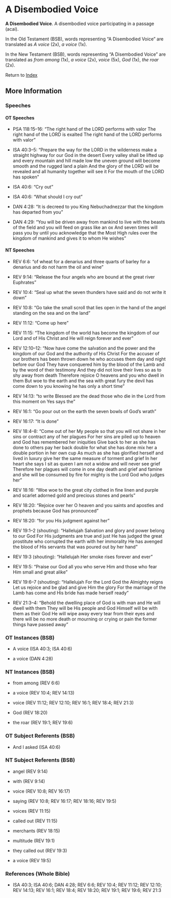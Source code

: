 # A Disembodied Voice
**A Disembodied Voice**. 
A disembodied voice participating in a passage (acai). 


In the Old Testament (BSB), words representing “A Disembodied Voice” are translated as 
*A voice* (2x), *a voice* (1x). 


In the New Testament (BSB), words representing “A Disembodied Voice” are translated as 
*from among* (1x), *a voice* (2x), *voice* (5x), *God* (1x), *the roar* (2x). 


Return to [Index](00-Index.md)

## More Information

### Speeches

#### OT Speeches

* PSA 118:15–16: “The right hand of the LORD performs with valor The right hand of the LORD is exalted The right hand of the LORD performs with valor”

* ISA 40:3–5: “Prepare the way for the LORD in the wilderness make a straight highway for our God in the desert Every valley shall be lifted up and every mountain and hill made low the uneven ground will become smooth and the rugged land a plain And the glory of the LORD will be revealed and all humanity together will see it For the mouth of the LORD has spoken”

* ISA 40:6: “Cry out”

* ISA 40:6: “What should I cry out”

* DAN 4:28: “It is decreed to you King Nebuchadnezzar that the kingdom has departed from you”

* DAN 4:29: “You will be driven away from mankind to live with the beasts of the field and you will feed on grass like an ox And seven times will pass you by until you acknowledge that the Most High rules over the kingdom of mankind and gives it to whom He wishes”

#### NT Speeches

* REV 6:6: “of wheat for a denarius and three quarts of barley for a denarius and do not harm the oil and wine”

* REV 9:14: “Release the four angels who are bound at the great river Euphrates”

* REV 10:4: “Seal up what the seven thunders have said and do not write it down”

* REV 10:8: “Go take the small scroll that lies open in the hand of the angel standing on the sea and on the land”

* REV 11:12: “Come up here”

* REV 11:15: “The kingdom of the world has become the kingdom of our Lord and of His Christ and He will reign forever and ever”

* REV 12:10–12: “Now have come the salvation and the power and the kingdom of our God and the authority of His Christ For the accuser of our brothers has been thrown down he who accuses them day and night before our God They have conquered him by the blood of the Lamb and by the word of their testimony And they did not love their lives so as to shy away from death Therefore rejoice O heavens and you who dwell in them But woe to the earth and the sea with great fury the devil has come down to you knowing he has only a short time”

* REV 14:13: “to write Blessed are the dead those who die in the Lord from this moment on Yes says the”

* REV 16:1: “Go pour out on the earth the seven bowls of God’s wrath”

* REV 16:17: “It is done”

* REV 18:4–8: “Come out of her My people so that you will not share in her sins or contract any of her plagues For her sins are piled up to heaven and God has remembered her iniquities Give back to her as she has done to others pay her back double for what she has done mix her a double portion in her own cup As much as she has glorified herself and lived in luxury give her the same measure of torment and grief In her heart she says I sit as queen I am not a widow and will never see grief Therefore her plagues will come in one day death and grief and famine and she will be consumed by fire for mighty is the Lord God who judges her”

* REV 18:16: “Woe woe to the great city clothed in fine linen and purple and scarlet adorned gold and precious stones and pearls”

* REV 18:20: “Rejoice over her O heaven and you saints and apostles and prophets because God has pronounced”

* REV 18:20: “for you His judgment against her”

* REV 19:1–2 (shouting): “Hallelujah Salvation and glory and power belong to our God For His judgments are true and just He has judged the great prostitute who corrupted the earth with her immorality He has avenged the blood of His servants that was poured out by her hand”

* REV 19:3 (shouting): “Hallelujah Her smoke rises forever and ever”

* REV 19:5: “Praise our God all you who serve Him and those who fear Him small and great alike”

* REV 19:6–7 (shouting): “Hallelujah For the Lord God the Almighty reigns Let us rejoice and be glad and give Him the glory For the marriage of the Lamb has come and His bride has made herself ready”

* REV 21:3–4: “Behold the dwelling place of God is with man and He will dwell with them They will be His people and God Himself will be with them as their God He will wipe away every tear from their eyes and there will be no more death or mourning or crying or pain the former things have passed away”

### OT Instances (BSB)

* A voice (ISA 40:3; ISA 40:6)

* a voice (DAN 4:28)



### NT Instances (BSB)

* from among (REV 6:6)

* a voice (REV 10:4; REV 14:13)

* voice (REV 11:12; REV 12:10; REV 16:1; REV 18:4; REV 21:3)

* God (REV 18:20)

* the roar (REV 19:1; REV 19:6)



### OT Subject Referents (BSB)

* And I asked (ISA 40:6)



### NT Subject Referents (BSB)

* angel (REV 9:14)

* with (REV 9:14)

* voice (REV 10:8; REV 16:17)

* saying (REV 10:8; REV 16:17; REV 18:16; REV 19:5)

* voices (REV 11:15)

* called out (REV 11:15)

* merchants (REV 18:15)

* multitude (REV 19:1)

* they called out (REV 19:3)

* a voice (REV 19:5)



### References (Whole Bible)

* ISA 40:3; ISA 40:6; DAN 4:28; REV 6:6; REV 10:4; REV 11:12; REV 12:10; REV 14:13; REV 16:1; REV 18:4; REV 18:20; REV 19:1; REV 19:6; REV 21:3



